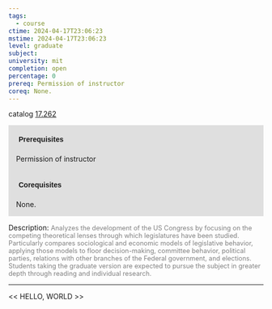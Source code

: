 ```yaml
---
tags:
  - course
ctime: 2024-04-17T23:06:23
mstime: 2024-04-17T23:06:23
level: graduate
subject: 
university: mit
completion: open
percentage: 0
prereq: Permission of instructor
coreq: None.
---
```


catalog [17.262](http://student.mit.edu/catalog/m17a.html#17.262)

<span style="display: block; padding: 15px; background-color: rgb(100, 100, 100, 0.2);"><font id="m_prereq1560_0" style="display: block; font-family: Arial, sans-serif; font-weight: bold; padding: 5px">Prerequisites</font><br><span id="prereq1560_0">Permission of instructor</span></span>
<span style="display: block; padding: 15px; background-color: rgb(100, 100, 100, 0.2);"><font id="m_coreq1560_0" style="display: block; font-family: Arial, sans-serif; font-weight: bold; padding: 5px">Corequisites</font><br><span id="coreq1560_0">None.</span></span>

<font style="">Description:</font>
<font style="color: grey; font-size: 0.8rem;">Analyzes the development of the US Congress by focusing on the competing theoretical lenses through which legislatures have been studied. Particularly compares sociological and economic models of legislative behavior, applying those models to floor decision-making, committee behavior, political parties, relations with other branches of the Federal government, and elections. Students taking the graduate version are expected to pursue the subject in greater depth through reading and individual research.</font>



---

<< HELLO, WORLD >>
